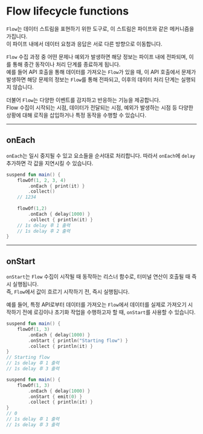 # Flow lifecycle functions

`Flow`는 데이터 스트림을 표현하기 위한 도구로, 이 스트림은 파이프와 같은 메커니즘을 가집니다.  
이 파이프 내에서 데이터 요청과 응답은 서로 다른 방향으로 이동합니다.

`Flow` 수집 과정 중 어떤 문제나 예외가 발생하면 해당 정보는 파이프 내에 전파되며, 이를 통해 중간 동작이나 처리 단계를 종료하게 됩니다.  
예를 들어 API 호출을 통해 데이터를 가져오는 `Flow`가 있을 때, 이 API 호출에서 문제가 발생하면 해당 문제의 정보는 `Flow`를 통해 전파되고, 이후의 데이터 처리 단계는 실행되지 않습니다.

더불어 `Flow`는 다양한 이벤트를 감지하고 반응하는 기능을 제공합니다.  
Flow 수집이 시작되는 시점, 데이터가 전달되는 시점, 예외가 발생하는 시점 등 다양한 상황에 대해 로직을 삽입하거나 특정 동작을 수행할 수 있습니다.

---

## onEach

`onEach`는 일시 중지될 수 있고 요소들을 순서대로 처리합니다. 따라서 `onEach`에 `delay` 추가하면 각 값을 지연시킬 수 있습니다.

```kotlin
suspend fun main() {
    flowOf(1, 2, 3, 4)
        .onEach { print(it) }
        .collect() 
    // 1234
    
    flowOf(1,2)
        .onEach { delay(1000) }
        .collect { println(it) }
    // 1s delay 후 1 출력
    // 1s delay 후 2 출력
}
```

---

## onStart

`onStart`는 `Flow` 수집이 시작될 때 동작하는 리스너 함수로, 터미널 연산이 호출될 때 즉시 실행됩니다.  
즉, `Flow`에서 값이 흐르기 시작하기 전, 즉시 실행됩니다.

예를 들어, 특정 API로부터 데이터를 가져오는 `Flow`에서 데이터를 실제로 가져오기 시작하기 전에 로깅이나 초기화 작업을 수행하고자 할 때, `onStart`를 사용할 수 있습니다.

```kotlin
suspend fun main() {
    flowOf(1, 3)
        .onEach { delay(1000) }
        .onStart { println("Starting flow") }
        .collect { println(it) }
}
// Starting flow
// 1s delay 후 1 출력
// 1s delay 후 3 출력

suspend fun main() {
    flowOf(1, 3)
        .onEach { delay(1000) }
        .onStart { emit(0) }
        .collect { println(it) }
}
// 0
// 1s delay 후 1 출력
// 1s delay 후 3 출력
```